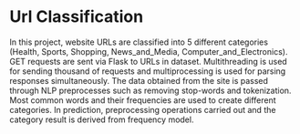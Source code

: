 # Url Classification

In this project, website URLs are classified into 5 different categories (Health, Sports, Shopping, News_and_Media, Computer_and_Electronics). GET requests are sent via Flask to URLs in dataset. Multithreading is used for sending thousand of requests and multiprocessing is used for parsing responses simultaneously. The data obtained from the site is passed through NLP preprocesses such as removing stop-words and tokenization. Most common words and their frequencies are used to create different categories. In prediction,  preprocessing operations carried out and the category result is derived from frequency model.
